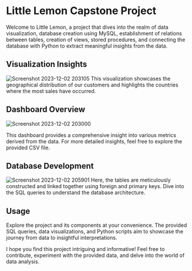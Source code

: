 # Little Lemon Capstone Project
Welcome to Little Lemon, a project that dives into the realm of data visualization, database creation using MySQL, establishment of relations between tables, creation of views, stored procedures, and connecting the database with Python to extract meaningful insights from the data.
## Visualization Insights
![Screenshot 2023-12-02 203105](https://github.com/soheilgarfam/LittleLemon_capstone_project/assets/94307530/1775b9b8-de20-4c7d-8373-8b652759cbda)
This visualization showcases the geographical distribution of our customers and highlights the countries where the most sales have occurred.
## Dashboard Overview
![Screenshot 2023-12-02 203000](https://github.com/soheilgarfam/LittleLemon_capstone_project/assets/94307530/fa8faf68-8d5e-4be1-b277-8243fd7eebe1)

This dashboard provides a comprehensive insight into various metrics derived from the data. For more detailed insights, feel free to explore the provided CSV file.
## Database Development
![Screenshot 2023-12-02 205901](https://github.com/soheilgarfam/LittleLemon_capstone_project/assets/94307530/730a669b-46b5-499c-9304-74cbe988afda)
Here, the tables are meticulously constructed and linked together using foreign and primary keys. Dive into the SQL queries to understand the database architecture.
## Usage
Explore the project and its components at your convenience. The provided SQL queries, data visualizations, and Python scripts aim to showcase the journey from data to insightful interpretations.

I hope you find this project intriguing and informative! Feel free to contribute, experiment with the provided data, and delve into the world of data analysis.

